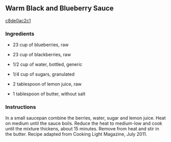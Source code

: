 ## Warm Black and Blueberry Sauce

[c8de0ac2c1](http://tastykitchen.com/recipes/condiments/warm-black-and-blueberry-sauce/)

### Ingredients

 - 23 cup of blueberries, raw

 - 23 cup of blackberries, raw

 - 1/2 cup of water, bottled, generic

 - 1/4 cup of sugars, granulated

 - 2 tablespoon of lemon juice, raw

 - 1 tablespoon of butter, without salt

### Instructions

In a small saucepan combine the berries, water, sugar and lemon juice. Heat on medium until the sauce boils. Reduce the heat to medium-low and cook until the mixture thickens, about 15 minutes. Remove from heat and stir in the butter. Recipe adapted from Cooking Light Magazine, July 2011.